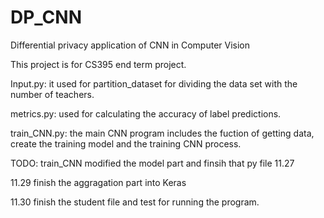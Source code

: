 # DP_CNN
Differential privacy  application of CNN in Computer Vision

This project is for CS395 end term project.

Input.py: it used for partition_dataset for dividing the data set with the number of teachers.

metrics.py: used for calculating the accuracy of label predictions.

train_CNN.py: the main CNN program includes the fuction of getting data, create the training model and the training CNN process.

TODO: train_CNN modified the model  part  and finsih that py file 11.27

11.29 finish the aggragation part into Keras

11.30 finish the student file and test for running the program. 
